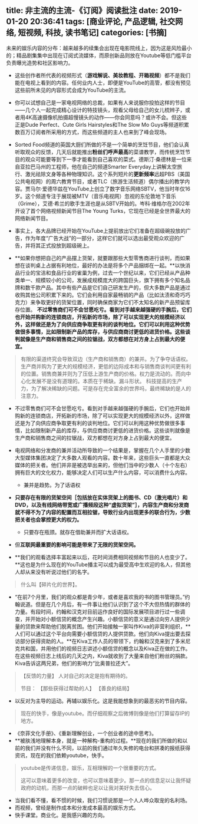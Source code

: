 title: 非主流的主流-《订阅》阅读批注
date: 2019-01-20 20:36:41
tags: [商业评论, 产品逻辑, 社交网络, 短视频, 科技, 读书笔记]
categories: [书摘]
---

未来的娱乐内容的分布：越来越多的续集会出现在电影院线上，因为这是风险最小的；精品剧集集中出现在订阅式流媒体，而原创新品则放在Youtube等低门槛平台负责曝光造势和社区影响力。

<!-- more -->

- 这些创作者所代表的视频形式（**游戏解说、美妆教程、开箱视频**）都不是我们能在电视上看到的内容。任何业内人士，即便是YouTube的高管，都没有预见这些前所未见的内容形式会成为YouTube的主流。

- 你可以试想自己是一家电视网络的总裁，如果有人来说服你投拍这样的节目——几个人一起完成精心设计的特技镜头，观看父母给自己的女儿梳辫子，或者用4K高速摄像机拍摄超慢镜头的动作——你会同意吗？或许不会。但这些正是Dude Perfect、Cute Girls Hairstyles和The Slow Mo Guys等频道积累数百万订阅者所采用的方式，而这些频道的主人也来到了峰会现场。

- Sorted Food频道的英国大厨们所做的不是一个简单的烹饪节目，他们会认真听取观众的反馈，几天后就能推出**粉丝们呼声最高**的菜谱教学，而传统烹饪节目的观众可能要等到下一季才能看到自己喜欢的菜式。德斯汀·桑德林是一位来自亚拉巴马州的工程师，他在自己的频道Smarter Everyday上讲解太空旅行、激光祛除文身等各种物理知识。这个系列短片的**更新频率**远超PBS（美国公共电视网）的周六教育节目，或者TLC（旅游生活频道）偶尔播出的教学内容。贾马尔·爱德华兹在YouTube上创立了数字音乐网络SBTV，他当时年仅16岁。这个频道专注于展现被MTV（音乐电视网）忽视的东伦敦地下音乐（Grime），艾德·希兰的歌手生涯也是从SBTV开始的。岑科·维格尔在2002年开设了首个网络视频新闻节目The Young Turks，它现在已经是全世界最大的网络新闻节目。

- 事实上，各大品牌已经开始在YouTube上提前放出它们准备在超级碗投放的广告，作为年度“广告大战”的一部分，这样它们就可以选出最受观众欢迎的广告，并将其正式投放到超级碗上。
- **如果你想把自己的产品摆上货架，就要跟那些大型零售商进行谈判，而如果想在谈判桌上占据有利地位，最好的办法是将多个产品捆绑在一起。**以快消品行业的宝洁和食品行业的雀巢为例，过去一个世纪以来，它们已经从产品种类单一、规模较小的公司，发展成规模庞大的跨国巨头，旗下拥有多个知名品牌和数千款产品。其中有些产品是它们自己研发生产的，但大多数产品是通过收购其他公司积累下来的。它们会利用自家最畅销的产品（比如汰渍和奇巧巧克力）来争取更好的货架位置，同时确保商家为它们不太知名的新产品预留库存位置。 **不过零售商们可不会甘愿吃亏。看到对手越来越强硬的手腕后，它们也开始并购新的连锁商店，开拓新的市场，除了可以实现更大的规模经济以外，这样做还是为了向供应商争取更有利的谈判地位。它们可以利用这种优势做很多事情，比如限制新产品的库存，与供应商商讨更低的进货价格。这些谈判就像是生产商和销售商之间的拉锯战，双方都想在对方身上占到最大的便宜。**
> 有限的渠道终究会导致双边（生产商和销售商）的兼并。为了争夺话语权。生产商并购为了更大的规模经济，更低的边际成本和与销售商谈判间更有利的位置。销售商兼并则为了压低上游生产商的价格。权力是流动的。而向中心化发展不是没有道理的。本质在于稀缺。漏斗形状。
> 科技提高的生产力，为了解决稀缺的问题。可是存在完全富余的世界吗，最终稀缺的是人的注意力。

- 不过零售商们可不会甘愿吃亏。看到对手越来越强硬的手腕后，它们也开始并购新的连锁商店，开拓新的市场，除了可以实现更大的规模经济以外，这样做还是为了向供应商争取更有利的谈判地位。它们可以利用这种优势做很多事情，比如限制新产品的库存，与供应商商讨更低的进货价格。这些谈判就像是生产商和销售商之间的拉锯战，双方都想在对方身上占到最大的便宜。
- 电视网络和分发商的兼并活动所导致的一个结果是，掌握在几个人手里的少数大型媒体集团决定了大多数人观看的内容。数十年来，这些巨头一直都是大众媒体的把关者。他们并非是被选举出来的，但他们当中的少数人（十个左右）拥有巨大的文化权力，能够决定人们可以生产什么内容，可以消费什么内容。
	- 兼并是趋势。为了话语权
- **只要存在有限的货架空间［包括放在实体货架上的图书、CD（激光唱片）和DVD，以及有线网络带宽或广播频段这种“虚拟货架”］，内容生产商和分发商就不得不为了内容的配置而互相拉锯，导致行业内出现更多的联合行为，少数把关者也会掌控更大的权力。**
	- 只要存在瓶颈。就存在借助兼并而扩大话语权。
- 但**互联网最重要的影响可能是带来了无限的货架空间。**

- **我们的观看选择丰富起来以后，花时间消费相同视频和节目的人也变少了。**这也是为什么现在的YouTube播主可以成为最受高中生欢迎的名人，但其他人却从来没有听说过他们的名字。
> 什么叫【碎片化的世界】。

- “在前7个月里，我们的观众都是青少年，或者是喜欢我的书的图书管理员。”约翰说道。但是在几个月后，有一件事让他们认识到了这个不大但热情的群体的力量。有段时间，约翰和汉克对目前运作良好的国际发展项目进行过一些调查，并开始对小额信贷的概念产生兴趣。小额信贷的意义是通过向穷人提供少量的贷款来帮助他们脱离贫困。他们开始接触一家叫作Kiva的非营利组织，**人们可以通过这个平台向需要小额信贷的人提供贷款。他们向Kiva提出要去探访部分获得资助的人。**在Kiva工作人员的带领下，约翰和汉克来到了多米尼克共和国，并用他们的视频日志讲述小额信贷的概念以及Kiva正在做的工作。在这些视频日志上线后的几天之内，Kiva就收到了大量来自他们粉丝的捐款。Kiva告诉这两兄弟，他们的影响力“比奥普拉还大”。
> 【反馈的力量】
> 人对自己的决定是抱有期待的。
>  
> 节目：
> 【那些获得过帮助的人】
> 【善良的结局】

- 以反对为主导的运动。再辅以娱乐化。这是我能想象到的最恶劣的节目内容。

> 现在的快手，像是youtube。而仔细观察之后微博则像是他们打算留存IP的地方。
- 《奈菲文化手册》、《重新理解创业，一个创业者的途中思考》。
- **被肤浅地理解本身，就是一种解构-重构的过程。**现在的我们所做的和以前的我们并没有什么不同，以前的我们通过年久失修的电台和拼凑的报纸获得资讯，现在的我们依赖youtube，快手。
> youtube是传递信息，娱乐，互相理解的一个很重要的方式。
>  
> 这可以意味着更多的改变，也可以意味着更少。那一点的信息足以让我怀疑政府的动机，而那一点的破粹也足以让我对美好失去信心。
- 当我们看不懂，看不惯的时候，我们习惯说那是一个人人哗众取宠的名利场。
- 而视频，曾经是制作成本和分发成本最高的娱乐方式。
- 快手课堂。商业化。是我感兴趣的方向。